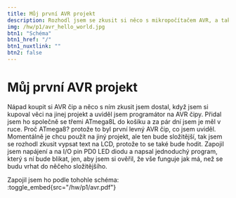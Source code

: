 ```yaml
---
title: Můj první AVR projekt
description: Rozhodl jsem se zkusit si něco s mikropočítačem AVR, a tak jsem pomocí něj vypsal zprávu na LCD displej.
img: /hw/p1/avr_hello_world.jpg
btn1: "Schéma"
btn1_href: "/"
btn1_nuxtlink: ""
btn2: false
---
```

# Můj první AVR projekt 

Nápad koupit si AVR čip a něco s ním zkusit jsem dostal, když jsem si kupoval věci na jinej projekt a uviděl jsem programátor na AVR čipy. Přidal jsem ho společně se třemi ATmega8L do košíku a za pár dní jsem je měl v ruce.
Proč ATmega8? protože to byl první levný AVR čip, co jsem uviděl.
Momentálně je chcu použít na jiný projekt, ale ten bude složitější, tak jsem se rozhodl zkusit vypsat text na LCD, protože to se také bude hodit.
Zapojil jsem napájení a na I/O pin PD0 LED diodu a napsal jednoduchý program, který s ní bude blikat, jen, aby jsem si ověřil, že vše funguje jak má, než se budu vrhat do něčeho složitějšího.

Zapojil jsem ho podle tohohle schéma:
:toggle_embed{src="/hw/p1/avr.pdf"}
